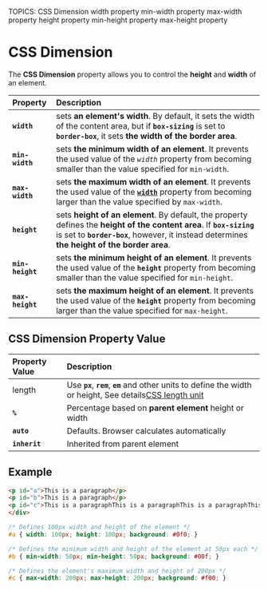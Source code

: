 TOPICS: CSS Dimension
        width property
        min-width property
        max-width property
        height property
        min-height property
        max-height property

# CSS Dimension

The **CSS Dimension** property allows you to control the **height** and **width** of an element.

| Property | Description |
| :--- | :--- |
| **`width`**| sets **an element's width**. By default, it sets the width of the content area, but if **`box-sizing`** is set to **`border-box`**, it sets **the width of the border area**. |
| **`min-width`** | sets **the minimum width of an element**. It prevents the used value of the *`width`* property from becoming smaller than the value specified for `min-width`. |
| **`max-width`** | sets **the maximum width of an element**. It prevents the used value of the [**`width`**](/en/webfrontend/width) property from becoming larger than the value specified by `max-width`. |
| **`height`** | sets **height of an element**. By default, the property defines the **height of the content area**. If **`box-sizing`** is set to **`border-box`**, however, it instead determines **the height of the border area**. |
| **`min-height`** | sets **the minimum height of an element**. It prevents the used value of the **`height`** property from becoming smaller than the value specified for `min-height`. |
| **`max-height`** | sets **the maximum height of an element**. It prevents the used value of the **`height`** property from becoming larger than the value specified for `max-height`. |

## CSS Dimension Property Value

| Property Value | Description |
| :--- | :--- |
| length | Use **`px`**, **`rem`**, **`em`** and other units to define the width or height, See details[CSS length unit](/en/webfrontend/css_length_unit) |
| **`%`** | Percentage based on **parent element** height or width |
| **`auto`** | Defaults. Browser calculates automatically |
| **`inherit`** | Inherited from parent element |

## Example

```html
<p id="a">This is a paragraph</p>
<p id="b">This is a paragraph</p>
<p id="c">This is a paragraphThis is a paragraphThis is a paragraphThis is a paragraphThis is a paragraphThis is a paragraphThis is a paragraphThis is a paragraph</p>
</div>
```

```css
/* Defines 100px width and height of the element */
#a { width: 100px; height: 100px; background: #0f0; }

/* Defines the minimum width and height of the element at 50px each */
#b { min-width: 50px; min-height: 50px; background: #00f; }

/* Defines the element's maximum width and height of 200px */
#c { max-width: 200px; max-height: 200px; background: #f00; }
```
